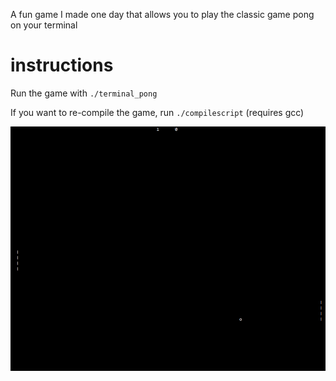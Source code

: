 A fun game I made one day that allows you to play the classic game pong on your terminal


# instructions
Run the game with `./terminal_pong`

If you want to re-compile the game, run `./compilescript` (requires gcc)


![Screenshot of the game](screenshot.png "Pong in action")
